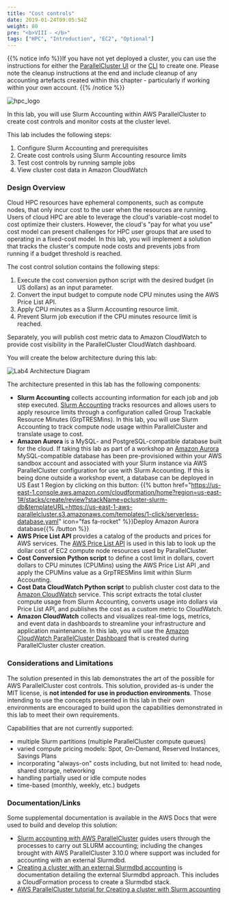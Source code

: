 ```yaml
---
title: "Cost controls"
date: 2019-01-24T09:05:54Z
weight: 80
pre: "<b>VIII ⁃ </b>"
tags: ["HPC", "Introduction", "EC2", "Optional"]
---
```


{{% notice info %}}If you have not yet deployed a cluster, you can use the instructions for either the [ParallelCluster UI](02-deploy-pcm.html) or the [CLI](03-parallel-cluster-cli.html) to create one. Please note the cleanup instructions at the end and include cleanup of any accounting artefacts created within this chapter - particularly if working within your own account.
{{% /notice %}}

![hpc_logo](/images/hpc-aws-parallelcluster-workshop/aws-parallelclusterlogo.png)

In this lab, you will use Slurm Accounting within AWS ParallelCluster to create cost controls and monitor costs at the cluster level. 

This lab includes the following steps:

1. Configure Slurm Accounting and prerequisites
2. Create cost controls using Slurm Accounting resource limits
3. Test cost controls by running sample jobs
4. View cluster cost data in Amazon CloudWatch

### Design Overview

Cloud HPC resources have ephemeral components, such as compute nodes, that only incur cost to the user when the resources are running. Users of cloud HPC are able to leverage the cloud's variable-cost model to cost optimize their clusters. However, the cloud's "pay for what you use" cost model can present challenges for HPC user groups that are used to operating in a fixed-cost model. In this lab, you will implement a solution that tracks
the cluster's compute node costs and prevents jobs from running if a budget threshold is reached.

The cost control solution contains the following steps:

  1. Execute the cost conversion python script with the desired budget (in US dollars) as an input parameter.
  2. Convert the input budget to compute node CPU minutes using the AWS Price List API.
  3. Apply CPU minutes as a Slurm Accounting resource limit.
  4. Prevent Slurm job execution if the CPU minutes resource limit is reached.

Separately, you will publish cost metric data to Amazon CloudWatch to provide cost visibility in the ParallelCluster CloudWatch dashboard.

You will create the below architecture during this lab:

![Lab4 Architecture Diagram](/images/cost-controls/lab4_arch_diagram.png)

The architecture presented in this lab has the following components:
- **Slurm Accounting** collects accounting information for each job and job step executed. [Slurm Accounting](https://slurm.schedmd.com/accounting.html#Overview) tracks resources and allows users to apply resource limits through a configuration called Group Trackable
Resource Minutes (GrpTRESMins). In this lab, you will use Slurm Accounting to track compute node usage within ParallelCluster and translate usage to cost. 
- **Amazon Aurora** is a MySQL- and PostgreSQL-compatible database built for the cloud. If taking this lab as part of a workshop an [Amazon Aurora](https://aws.amazon.com/rds/aurora/) MySQL-compatible database has been pre-provisioned within your AWS sandbox account and associated with your Slurm instance via AWS ParallelCluster configuration for use with Slurm Accounting. If this is being done outside a workshop event, a database can be deployed in US East 1 Region by clicking on this button:
{{% button href="https://us-east-1.console.aws.amazon.com/cloudformation/home?region=us-east-1#/stacks/create/review?stackName=pcluster-slurm-db&templateURL=https://us-east-1-aws-parallelcluster.s3.amazonaws.com/templates/1-click/serverless-database.yaml" icon="fas fa-rocket" %}}Deploy Amazon Aurora database{{% /button %}}
- **AWS Price List API** provides a catalog of the products and prices for AWS services. The [AWS Price List API](https://docs.aws.amazon.com/awsaccountbilling/latest/aboutv2/price-changes.html) is used in this lab to look up the dollar cost of EC2 compute node resources used by ParallelCluster.
- **Cost Conversion Python script** to define a cost limit in dollars, covert dollars to CPU minutes (CPUMins) using the AWS Price List API ,and apply the CPUMins value as a GrpTRESMins limit within Slurm Accounting. 
- **Cost Data CloudWatch Python script** to publish cluster cost data to the [Amazon CloudWatch](https://aws.amazon.com/cloudwatch/) service. This script extracts the total cluster compute usage from Slurm
Accounting, converts usage into dollars via Price List API, and publishes the cost as a custom metric to CloudWatch. 
- **Amazon CloudWatch** collects and visualizes real-time logs, metrics, and event data in dashboards to streamline your infrastructure and application maintenance.
In this lab, you will use the [Amazon CloudWatch ParallelCluster Dashboard](https://docs.aws.amazon.com/parallelcluster/latest/ug/cloudwatch-dashboard-v3.html) that is created during ParallelCluster cluster creation.

### Considerations and Limitations
The solution presented in this lab demonstrates the art of the possible for AWS ParallelCluster cost controls.
This solution, provided as-is under the MIT license, is **not intended for use in production environments**.
Those intending to use the concepts presented in this lab in their own environments are encouraged to build upon the capabilities
demonstrated in this lab to meet their own requirements.

Capabilities that are not currently supported:
- multiple Slurm partitions (multiple ParallelCluster compute queues)
- varied compute pricing models: Spot, On-Demand, Reserved Instances, Savings Plans
- incorporating "always-on" costs including, but not limited to: head node, shared storage, networking
- handling partially used or idle compute nodes
- time-based (monthly, weekly, etc.) budgets


### Documentation/Links
Some supplemental documentation is available in the AWS Docs that were used to build and develop this solution:
- [Slurm accounting with AWS ParallelCluster](https://docs.aws.amazon.com/parallelcluster/latest/ug/slurm-accounting-v3.html) guides users through the processes to carry out SLURM accounting; including the changes brought with AWS ParallelCluster 3.10.0 where support was included for accounting with an external Slurmdbd.
- [Creating a cluster with an external Slurmdbd accounting](https://docs.aws.amazon.com/parallelcluster/latest/ug/external-slurmdb-accounting.html) is documentation detailing the external Slurmdbd approach. This includes a CloudFormation process to create a Slurmdbd stack.
- [AWS ParallelCluster tutorial for Creating a cluster with Slurm accounting](https://docs.aws.amazon.com/parallelcluster/latest/ug/tutorials_07_slurm-accounting-v3.html)
